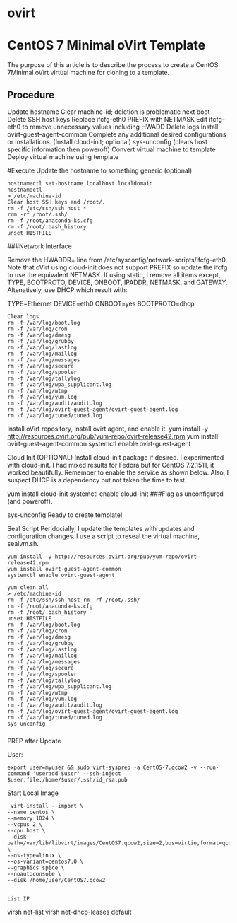 # ovirt

# CentOS 7 Minimal oVirt Template

The purpose of this article is to describe the process to create a CentOS 7Minimal oVirt virtual machine for cloning to a template.

## Procedure

Update hostname
Clear machine-id; deletion is problematic next boot
Delete SSH host keys
Replace ifcfg-eth0 PREFIX with NETMASK
Edit ifcfg-eth0 to remove unnecessary values including HWADD
Delete logs
Install ovirt-guest-agent-common
Complete any additional desired configurations or installations.
(Install cloud-init; optional)
sys-unconfig (clears host specific information then poweroff)
Convert virtual machine to template
Deploy virtual machine using template

#Execute
Update the hostname to something generic (optional)

```
hostnamectl set-hostname localhost.localdomain
hostnamectl
> /etc/machine-id
Clear host SSH keys and /root/.
rm -f /etc/ssh/ssh_host_*
rrm -rf /root/.ssh/
rm -f /root/anaconda-ks.cfg
rm -f /root/.bash_history
unset HISTFILE
```

###Network Interface

Remove the HWADDR= line from /etc/sysconfig/network-scripts/ifcfg-eth0. 
Note that oVirt using cloud-init does not support PREFIX so update the ifcfg to use the equivalent NETMASK. 
If using static, I remove all items except, TYPE, BOOTPROTO, DEVICE, ONBOOT, IPADDR, NETMASK, and GATEWAY. Altenatively, use DHCP which result with:

TYPE=Ethernet
DEVICE=eth0
ONBOOT=yes
BOOTPROTO=dhcp
```
Clear logs
rm -f /var/log/boot.log
rm -f /var/log/cron
rm -f /var/log/dmesg
rm -f /var/log/grubby
rm -f /var/log/lastlog
rm -f /var/log/maillog
rm -f /var/log/messages
rm -f /var/log/secure
rm -f /var/log/spooler
rm -f /var/log/tallylog
rm -f /var/log/wpa_supplicant.log
rm -f /var/log/wtmp
rm -f /var/log/yum.log
rm -f /var/log/audit/audit.log
rm -f /var/log/ovirt-guest-agent/ovirt-guest-agent.log
rm -f /var/log/tuned/tuned.log
```
Install oVirt repository, install ovirt agent, and enable it.
yum install -y http://resources.ovirt.org/pub/yum-repo/ovirt-release42.rpm
yum install ovirt-guest-agent-common
systemctl enable ovirt-guest-agent

Cloud Init (OPTIONAL)
Install cloud-init package if desired. I experimented with cloud-init. I had mixed results for Fedora but for CentOS 7.2.1511, it worked beautifully. Remember to enable the service as shown below. Also, I suspect DHCP is a dependency but not taken the time to test.

yum install cloud-init
systemctl enable cloud-init
###Flag as unconfigured (and poweroff).

sys-unconfig
Ready to create template!

Seal Script
Peridocially, I update the templates with updates and configuration changes. I use a script to reseal the virtual machine, sealvm.sh.

```
yum install -y http://resources.ovirt.org/pub/yum-repo/ovirt-release42.rpm
yum install ovirt-guest-agent-common
systemctl enable ovirt-guest-agent

yum clean all
> /etc/machine-id
rm -f /etc/ssh/ssh_host_rm -rf /root/.ssh/
rm -f /root/anaconda-ks.cfg
rm -f /root/.bash_history
unset HISTFILE
rm -f /var/log/boot.log
rm -f /var/log/cron
rm -f /var/log/dmesg
rm -f /var/log/grubby
rm -f /var/log/lastlog
rm -f /var/log/maillog
rm -f /var/log/messages
rm -f /var/log/secure
rm -f /var/log/spooler
rm -f /var/log/tallylog
rm -f /var/log/wpa_supplicant.log
rm -f /var/log/wtmp
rm -f /var/log/yum.log
rm -f /var/log/audit/audit.log
rm -f /var/log/ovirt-guest-agent/ovirt-guest-agent.log
rm -f /var/log/tuned/tuned.log
sys-unconfig

```
###
PREP after Update

User:
```
export user=myuser && sudo virt-sysprep -a CentOS-7.qcow2 -v --run-command 'useradd $user' --ssh-inject $user:file:/home/$user/.ssh/id_rsa.pub
```

Start Local Image
```
 virt-install --import \
--name centos \
--memory 1024 \
--vcpus 2 \
--cpu host \
--disk path=/var/lib/libvirt/images/CentOS7.qcow2,size=2,bus=virtio,format=qcow \
--os-type=linux \
--os-variant=centos7.0 \
--graphics spice \
--noautoconsole \
--disk /home/user/CentOS7.qcow2


List IP
```
virsh net-list
virsh net-dhcp-leases default

